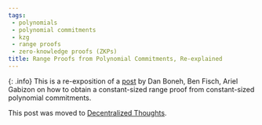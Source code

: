 ```yaml
---
tags:
 - polynomials
 - polynomial commitments
 - kzg
 - range proofs
 - zero-knowledge proofs (ZKPs)
title: Range Proofs from Polynomial Commitments, Re-explained
---
```


{: .info}
This is a re-exposition of a [post](https://hackmd.io/@dabo/B1U4kx8XI) by Dan Boneh, Ben Fisch, Ariel Gabizon on how to obtain a constant-sized range proof from constant-sized polynomial commitments.

This post was moved to [Decentralized Thoughts](https://decentralizedthoughts.github.io/2020-03-03-range-proofs-from-polynomial-commitments-reexplained/).
